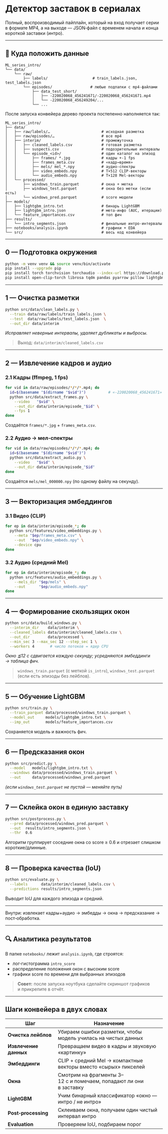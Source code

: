 # Детектор заставок в сериалах

Полный, воспроизводимый пайплайн, который на вход получает серии в формате MP4, а на выходе — JSON‑файл с временем начала и конца короткой заставки (интро).


---
## 📂 Куда положить данные
```
ML_series_intro/
└── data/
    └── raw/
        ├── labels/                    # train_labels.json, test_labels.json
        └── episodes/                 # любые подпапки с mp4‑файлами
            ├── data_test_short/
            │   ├── -220020068_456241671/-220020068_456241671.mp4
            │   └── -220020068_456249204/...
            └── ...
```

После запуска конвейера дерево проекта постепенно наполняется так:
```
ML_series_intro/
├── data/
│   ├── raw/labels/…                       # исходная разметка
│   ├── raw/episodes/…                     # все mp4
│   ├── interim/                           # промежуточка
│   │   ├── cleaned_labels.csv             # готовая разметка
│   │   ├── suspects.csv                   # подозрительные интервалы
│   │   └── episode_<id>/                  # один каталог на эпизод
│   │       ├── frames/ *.jpg              # кадры +-1 fps
│   │       ├── frames_meta.csv            # «кадр→время»
│   │       ├── mels/ mel_*.npy            # аудио‑спектры
│   │       ├── video_embeds.npy           # T×512 CLIP‑векторы
│   │       └── audio_embeds.npy           # T×128 Mel‑векторы
│   └── processed/
│       ├── windows_train.parquet          # окна + метка
│       ├── windows_test.parquet           # окна без метки (если есть)
│       └── windows_pred.parquet           # score модели
├── models/
│   ├── lightgbm_intro.txt                 # бинарь LightGBM
│   ├── lightgbm_intro.json                # мета‑инфо (AUC, итерации)
│   └── feature_importances.csv            # топ фич
├── results/
│   └── intro_segments.json                # финальные интро‑интервалы
├── notebooks/analysis.ipynb               # графики + EDA
└── src/                                   # весь код конвейера
```
---
## 0 — Подготовка окружения
```bash
python -m venv venv && source venv/bin/activate
pip install --upgrade pip
pip install torch torchvision torchaudio --index-url https://download.pytorch.org/whl/cpu
pip install open-clip-torch librosa tqdm pandas pyarrow pillow lightgbm
```

---
## 1 — Очистка разметки
```bash
python src/data/clean_labels.py \
  --train data/raw/labels/train_labels.json \
  --test  data/raw/labels/test_labels.json  \
  --out_dir data/interim
```
*Исправляет неверные интервалы, удаляет дубликаты и выбросы.*  
> Выход: `data/interim/cleaned_labels.csv`

---
## 2 — Извлечение кадров и аудио
### 2.1 Кадры (ffmpeg, 1 fps)
```bash
for vid in data/raw/episodes/*/*/*.mp4; do
  id=$(basename "$(dirname "$vid")")          # «-220020068_456241671»
  python src/data/extract_frames.py \
    --video   "$vid" \
    --out_dir data/interim/episode_"$id" \
    --fps 1
done
```
Создаётся `frames/*.jpg` + `frames_meta.csv`.

### 2.2 Аудио → мел‑спектры
```bash
for vid in data/raw/episodes/*/*/*.mp4; do
  id=$(basename "$(dirname "$vid")")
  python src/data/extract_audio.py \
    --video   "$vid" \
    --out_dir data/interim/episode_"$id"
done
```
Создаётся `mels/mel_000000.npy` (по одному файлу на секунду).

---
## 3 — Векторизация эмбеддингов
### 3.1 Видео (CLIP)
```bash
for ep in data/interim/episode_*; do
  python src/features/video_embeddings.py \
    --meta "$ep/frames_meta.csv" \
    --out  "$ep/video_embeds.npy" \
    --device cpu
done
```
### 3.2 Аудио (средний Mel)
```bash
for ep in data/interim/episode_*; do
  python src/features/audio_embeddings.py \
    --mels_dir "$ep/mels" \
    --out      "$ep/audio_embeds.npy"
done
```

---
## 4 — Формирование скользящих окон
```bash
python src/data/build_windows.py \
  --interim_dir    data/interim \
  --cleaned_labels data/interim/cleaned_labels.csv \
  --out_dir        data/processed \
  --min_sec 3 --max_sec 12 --step_sec 1 \
  --workers 4       # число потоков = ядер CPU
```
*Окно ⪅12 с сдвигается каждую секунду; усредняются эмбеддинги → таблица фич.*  
> `windows_train.parquet` (с меткой `is_intro`), `windows_test.parquet` (если есть эпизоды без лейблов).

---
## 5 — Обучение LightGBM
```bash
python src/train.py \
  --train_parquet data/processed/windows_train.parquet \
  --model_out     models/lightgbm_intro.txt \
  --imp_out       models/feature_importances.csv
```
Сохраняется модель и важность фич.

---
## 6 — Предсказания окон
```bash
python src/predict.py \
  --model   models/lightgbm_intro.txt \
  --windows data/processed/windows_train.parquet \
  --out     data/processed/windows_pred.parquet
```
*(если `windows_test.parquet` не пустой — меняйте путь)*

---
## 7 — Склейка окон в единую заставку
```bash
python src/postprocess.py \
  --pred data/processed/windows_pred.parquet \
  --out  results/intro_segments.json \
  --thr  0.6
```
Алгоритм группирует соседние окна со score ≥ 0.6 и отрезает слишком короткие/длинные.

---
## 8 — Проверка качества (IoU)
```bash
python src/evaluate.py \
  --labels      data/interim/cleaned_labels.csv \
  --predictions results/intro_segments.json
```
Выводит IoU для каждого эпизода и средний.

---
Внутри: извлекает кадры+аудио → эмбедды → окна → предсказание → пост‑обработка.

---
## 🔍 Аналитика результатов
В папке `notebooks/` лежит `analysis.ipynb`, где строятся:
- лог‑гистограмма `intro_score`
- распределение положения окон с высоким score
- графики score по времени для выбранных эпизодов

> **Совет:** после запуска ноутбука сделайте скриншот графиков и прикрепите в отчёт.

---
## Шаги конвейера в двух словах
| Шаг | Назначение |
|-----|-------------|
| **Очистка лейблов** | Убираем ошибки разметки, чтобы модель училась на чистых данных |
| **Извлечение данных** | Превращаем видео в кадры и звуковую «картинку» |
| **Эмбеддинги** | CLIP + средний Mel → компактные векторы вместо «сырых» пикселей |
| **Окна** | Смотрим на фрагменты 3–12 с и помечаем, попадают ли они в заставку |
| **LightGBM** | Учим бинарный классификатор «окно — интро / не интро» |
| **Post‑processing** | Склеиваем окна, получаем один чистый интервал интро |
| **Evaluation** | Проверяем IoU, подбираем порог |

